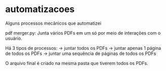 # automatizacoes
Alguns processos mecânicos que automatizei

pdf merger.py:
Junta vários PDFs em um só por meio de interações com o usuário.

Há 3 tipos de processos:
-> juntar todos os PDFs
-> juntar apenas 1 página de todos os PDFs
-> juntar uma sequência de páginas de todos os PDFs

O arquivo final é criado na mesma pasta que tiverem todos os PDFs.
